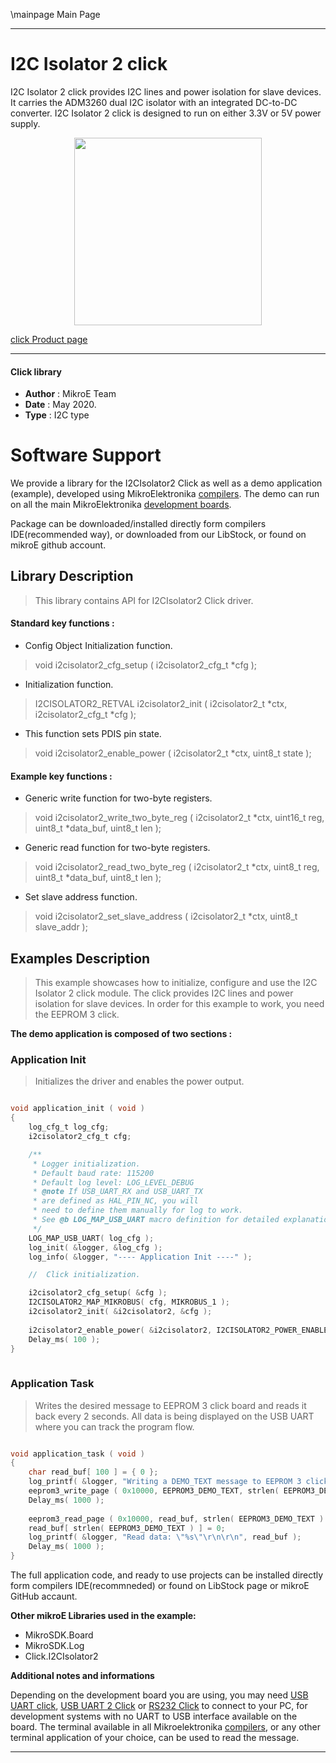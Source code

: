 \mainpage Main Page
 
---
# I2C Isolator 2 click

I2C Isolator 2 click provides I2C lines and power isolation for slave devices. It carries the ADM3260 dual I2C isolator with an integrated DC-to-DC converter. I2C Isolator 2 click is designed to run on either 3.3V or 5V power supply.

<p align="center">
  <img src="https://download.mikroe.com/images/click_for_ide/i2cisolator2_click.png" height=300px>
</p>


[click Product page](https://www.mikroe.com/i2c-isolator-2-click)

---


#### Click library 

- **Author**        : MikroE Team
- **Date**          : May 2020.
- **Type**          : I2C type


# Software Support

We provide a library for the I2CIsolator2 Click 
as well as a demo application (example), developed using MikroElektronika 
[compilers](https://shop.mikroe.com/compilers). 
The demo can run on all the main MikroElektronika [development boards](https://shop.mikroe.com/development-boards).

Package can be downloaded/installed directly form compilers IDE(recommended way), or downloaded from our LibStock, or found on mikroE github account. 

## Library Description

> This library contains API for I2CIsolator2 Click driver.

#### Standard key functions :

- Config Object Initialization function.
> void i2cisolator2_cfg_setup ( i2cisolator2_cfg_t *cfg ); 
 
- Initialization function.
> I2CISOLATOR2_RETVAL i2cisolator2_init ( i2cisolator2_t *ctx, i2cisolator2_cfg_t *cfg );

- This function sets PDIS pin state.
> void i2cisolator2_enable_power ( i2cisolator2_t *ctx, uint8_t state );


#### Example key functions :

- Generic write function for two-byte registers.
> void i2cisolator2_write_two_byte_reg ( i2cisolator2_t *ctx, uint16_t reg, uint8_t *data_buf, uint8_t len );

- Generic read function for two-byte registers.
> void i2cisolator2_read_two_byte_reg ( i2cisolator2_t *ctx, uint8_t reg, uint8_t *data_buf, uint8_t len );

- Set slave address function.
> void i2cisolator2_set_slave_address ( i2cisolator2_t *ctx, uint8_t slave_addr );

## Examples Description

> This example showcases how to initialize, configure and use the I2C Isolator 2 click module.
> The click provides I2C lines and power isolation for slave devices. In order for this 
> example to work, you need the EEPROM 3 click.

**The demo application is composed of two sections :**

### Application Init 

> Initializes the driver and enables the power output.

```c

void application_init ( void )
{
    log_cfg_t log_cfg;
    i2cisolator2_cfg_t cfg;

    /** 
     * Logger initialization.
     * Default baud rate: 115200
     * Default log level: LOG_LEVEL_DEBUG
     * @note If USB_UART_RX and USB_UART_TX 
     * are defined as HAL_PIN_NC, you will 
     * need to define them manually for log to work. 
     * See @b LOG_MAP_USB_UART macro definition for detailed explanation.
     */
    LOG_MAP_USB_UART( log_cfg );
    log_init( &logger, &log_cfg );
    log_info( &logger, "---- Application Init ----" );

    //  Click initialization.

    i2cisolator2_cfg_setup( &cfg );
    I2CISOLATOR2_MAP_MIKROBUS( cfg, MIKROBUS_1 );
    i2cisolator2_init( &i2cisolator2, &cfg );
    
    i2cisolator2_enable_power( &i2cisolator2, I2CISOLATOR2_POWER_ENABLE );
    Delay_ms( 100 );
}
  
```

### Application Task

> Writes the desired message to EEPROM 3 click board and reads it back every 2 seconds.
> All data is being displayed on the USB UART where you can track the program flow.

```c

void application_task ( void )
{
    char read_buf[ 100 ] = { 0 };
    log_printf( &logger, "Writing a DEMO_TEXT message to EEPROM 3 click..\r\n" );
    eeprom3_write_page ( 0x10000, EEPROM3_DEMO_TEXT, strlen( EEPROM3_DEMO_TEXT ) );
    Delay_ms( 1000 );
    
    eeprom3_read_page ( 0x10000, read_buf, strlen( EEPROM3_DEMO_TEXT ) );
    read_buf[ strlen( EEPROM3_DEMO_TEXT ) ] = 0;
    log_printf( &logger, "Read data: \"%s\"\r\n\r\n", read_buf );
    Delay_ms( 1000 );
}  

``` 

The full application code, and ready to use projects can be  installed directly form compilers IDE(recommneded) or found on LibStock page or mikroE GitHub accaunt.

**Other mikroE Libraries used in the example:** 

- MikroSDK.Board
- MikroSDK.Log
- Click.I2CIsolator2

**Additional notes and informations**

Depending on the development board you are using, you may need 
[USB UART click](https://shop.mikroe.com/usb-uart-click), 
[USB UART 2 Click](https://shop.mikroe.com/usb-uart-2-click) or 
[RS232 Click](https://shop.mikroe.com/rs232-click) to connect to your PC, for 
development systems with no UART to USB interface available on the board. The 
terminal available in all Mikroelektronika 
[compilers](https://shop.mikroe.com/compilers), or any other terminal application 
of your choice, can be used to read the message.



---
